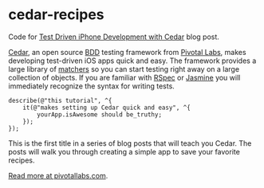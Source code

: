 cedar-recipes
=============

Code for [Test Driven iPhone Development with Cedar](http://pivotallabs.com/test-driven-iphone-development-with-cedar/) blog post.

[Cedar](https://github.com/pivotal/cedar), an open source
[BDD](http://en.wikipedia.org/wiki/Behavior-driven_development) testing
framework from [Pivotal Labs](http://pivotallabs.com/), makes developing
test-driven iOS apps quick and easy. The framework provides a large library of
[matchers](https://github.com/pivotal/cedar/wiki/Writing-specs#matchers) so you
can start testing right away on a large collection of objects. If you are
familiar with [RSpec](http://rspec.info/) or
[Jasmine](https://jasmine.github.io/) you will immediately recognize the
syntax for writing tests. 

```
describe(@"this tutorial", ^{
    it(@"makes setting up Cedar quick and easy", ^{
        yourApp.isAwesome should be_truthy;
    });
});
```

This is the first title in a series of blog posts that will teach you Cedar.
The posts will walk you through creating a simple app to save your favorite
recipes.

[Read more at pivotallabs.com](http://pivotallabs.com/test-driven-iphone-development-with-cedar/).
